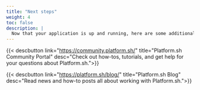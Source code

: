 ```yaml
---
title: "Next steps"
weight: 4
toc: false
description: |
  Now that your application is up and running, here are some additional pieces of information that will help you leverage every bit of technology Platform.sh has to offer.
---
```


{{< descbutton link="https://community.platform.sh/" title="Platform.sh Community Portal" desc="Check out how-tos, tutorials, and get help for your questions about Platform.sh.">}}

{{< descbutton link="https://platform.sh/blog/" title="Platform.sh Blog" desc="Read news and how-to posts all about working with Platform.sh.">}}

